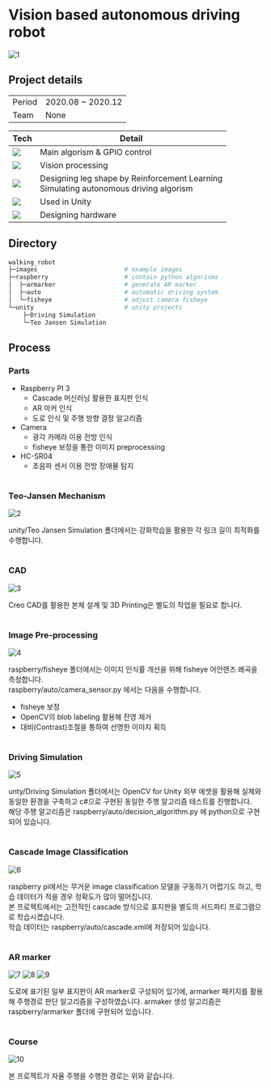 <h1>Vision based autonomous driving robot</h1>

![1](images/1.jpg)

<h2>Project details</h2>

|||
|---|---|
|Period|2020.08 ~ 2020.12|
|Team|None|


|Tech|Detail|
|---|---|
|<img src="https://img.shields.io/badge/Python-3776AB?style=flat-square&logo=Python&logoColor=white"/>|Main algorism & GPIO control|
|<img src="https://img.shields.io/badge/OpenCV-5C3EE8?style=flat-square&logo=OpenCV&logoColor=white"/>|Vision processing|
|<img src="https://img.shields.io/badge/Unity-FFFFFF?style=flat-square&logo=Unity&logoColor=black"/>|Designing leg shape by Reinforcement Learning<br/> Simulating autonomous driving algorism|
|<img src="https://img.shields.io/badge/C%23-239120?style=flat-square&logo=CSharp&logoColor=white"/>|Used in Unity|
|<img src="https://img.shields.io/badge/Creo CAD-309549?style=flat-square"/>|Designing hardware|

<h2>Directory</h2>

```bash
walking_robot       
├─images                        # example images
├─raspberry                     # contain python algorisms
│  ├─armarker                   # generate AR marker
│  ├─auto                       # automatic driving system
│  └─fisheye                    # adjust camera fisheye
└─unity                         # unity projects
    ├─Driving Simulation        
    └─Teo Jansen Simulation  
```   

<h2>Process</h2>

<h3>Parts</h3>

* Raspberry PI 3
    * Cascade 머신러닝 활용한 표지판 인식
    * AR 마커 인식
    * 도로 인식 및 주행 방향 결정 알고리즘
* Camera
    * 광각 카메라 이용 전방 인식
    * fisheye 보정을 통한 이미지 preprocessing
* HC-SR04
    * 초음파 센서 이용 전방 장애물 탐지
<br/><br/>
<h3>Teo-Jansen Mechanism</h3>

![2](images/2.jpg)

unity/Teo Jansen Simulation 폴더에서는 강화학습을 활용한 각 링크 길이 최적화를 수행합니다.
<br/><br/>
<h3>CAD</h3>

![3](images/3.jpg)

Creo CAD를 활용한 본체 설계 및 3D Printing은 별도의 작업을 필요로 합니다.
<br/><br/>
<h3>Image Pre-processing</h3>

![4](images/4.jpg)

raspberry/fisheye 폴더에서는 이미지 인식률 개선을 위해 fisheye 어안렌즈 왜곡을 측정합니다.    
raspberry/auto/camera_sensor.py 에서는 다음을 수행합니다.
* fisheye 보정
* OpenCV의 blob labeling 활용해 잔영 제거
* 대비(Contrast)조절을 통하여 선명한 이미지 획득
<br/><br/>
<h3>Driving Simulation</h3>

![5](images/5.jpg)

unty/Driving Simulation 폴더에서는 OpenCV for Unity 외부 에셋을 활용해 실제와 동일한 환경을 구축하고 c#으로 구현된 동일한 주행 알고리즘 테스트를 진행합니다.   
해당 주행 알고리즘은 raspberry/auto/decision_algorithm.py 에 python으로 구현되어 있습니다.
<br/><br/>
<h3>Cascade Image Classification</h3>

![6](images/6.jpg)

raspberry pi에서는 무거운 image classification 모델을 구동하기 어렵기도 하고, 학습 데이터가 적을 경우 정확도가 많이 떨어집니다.   
본 프로젝트에서는 고전적인 cascade 방식으로 표지판을 별도의 서드파티 프로그램으로 학습시켰습니다.   
학습 데이터는 raspberry/auto/cascade.xml에 저장되어 있습니다.
<br/><br/>
<h3>AR marker</h3>

![7](images/7.png)
![8](images/8.png)
![9](images/9.png)

도로에 표기된 일부 표지판이 AR marker로 구성되어 있기에, armarker 패키지를 활용해 주행경로 판단 알고리즘을 구성하였습니다.
armaker 생성 알고리즘은 raspberry/armarker 폴더에 구현되어 있습니다.
<br/><br/>
<h3>Course</h3>

![10](images/10.jpg)


본 프로젝트가 자율 주행을 수행한 경로는 위와 같습니다.


